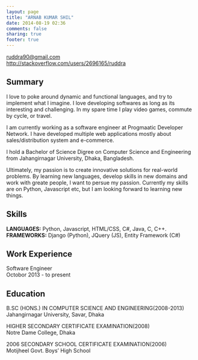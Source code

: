 ```yaml
---
layout: page
title: "ARNAB KUMAR SHIL"
date: 2014-08-19 02:36
comments: false
sharing: true
footer: true
---
```

ruddra90@gmail.com <br/>
http://stackoverflow.com/users/2696165/ruddra <br/>

<h2>Summary</h2>

I love to poke around dynamic and functional languages, and try to implement what I imagine. I love developing softwares as long as its interesting and challenging. In my spare time I play video games, commute by cycle, or travel.

I am currently working as a software engineer at Progmaatic Developer Network. I have developed multiple web applications mostly about sales/distribution system and e-commerce.

I hold a Bachelor of Science Digree on Computer Science and Engineering from Jahangirnagar University, Dhaka, Bangladesh.

Ultimately, my passion is to create innovative solutions for real-world problems. By learning new languages, develop skills in new domains and work with greate people, I want to persue my passion. Currently my skills are on Python, Javascript etc, but I am looking forward to learning new things.

<h2>Skills</h2>

<b>LANGUAGES:</b> Python, Javascript, HTML/CSS, C#, Java, C, C++.<br/>
<b>FRAMEWORKS:</b> Django (Python), JQuery (JS), Entity Framework (C#)<br/>


<h2> Work Experience </h2>

Software Engineer<br/>
Octobor 2013 - to present

<h2> Education </h2>

B.SC (HONS.) IN COMPUTER SCIENCE AND ENGINEERING(2008-2013)<br/>
Jahangirnagar University, Savar, Dhaka<br/>

HIGHER SECONDARY CERTIFICATE EXAMINATION(2008)<br/>
Notre Dame College, Dhaka<br/>

2006 SECONDARY SCHOOL CERTIFICATE EXAMINATION(2006)<br/>
Motijheel Govt. Boys’ High School<br/>